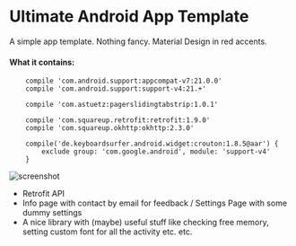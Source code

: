 Ultimate Android App Template
==========================

A simple app template. Nothing fancy. Material Design in red accents.

#### What it contains:

~~~~
    compile 'com.android.support:appcompat-v7:21.0.0'
    compile 'com.android.support:support-v4:21.+'

    compile 'com.astuetz:pagerslidingtabstrip:1.0.1'

    compile 'com.squareup.retrofit:retrofit:1.9.0'
    compile 'com.squareup.okhttp:okhttp:2.3.0'

    compile('de.keyboardsurfer.android.widget:crouton:1.8.5@aar') {
        exclude group: 'com.google.android', module: 'support-v4'
    }
~~~~

![screenshot](https://raw.githubusercontent.com/AndreiD/UltimateAndroidAppTemplate/master/device-2015-03-24-140402.png?raw=true "Screenshot")

- Retrofit API
- Info page with contact by email for feedback / Settings Page with some dummy settings
- A nice library with (maybe) useful stuff like checking free memory, setting custom font for all the activity etc. etc.





